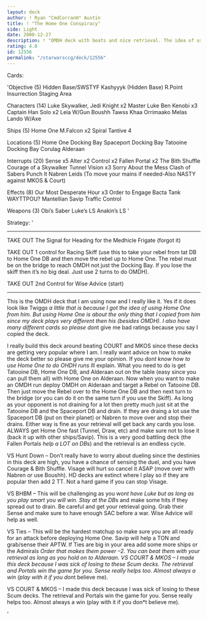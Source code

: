 ```yaml
---
layout: deck
author: ! Ryan "CmdCorranH" Austin
title: ! "The Home One Conspiracy"
side: Light
date: 2000-12-27
description: ! "OMDH deck with beats and nice retrieval. The idea of using Home One for OMDH made by Twigg."
rating: 4.0
id: 12556
permalink: "/starwarsccg/deck/12556"
---
```

Cards: 

'Objective (5)
Hidden Base/SWSTYF
Kashyyyk (Hidden Base)
R.Point
Insurrection
Staging Area

Characters (14)
Luke Skywalker, Jedi Knight x2
Master Luke
Ben Kenobi x3
Captain Han Solo x2
Leia W/Gun
Boushh
Tawss Khaa
Orrimaako
Melas
Lando W/Axe

Ships (5)
Home One
M.Falcon x2
Spiral
Tantive 4

Locations (5)
Home One Docking Bay
Spaceport Docking Bay
Tatooine Docking Bay
Corulag
Alderaan

Interrupts (20)
Sense x5
Alter x2
Control x2
Fallen Portal x2
The Bith Shuffle
Courage of a Skywalker
Tunnel Vision x3
Sorry About the Mess
Clash of Sabers
Punch It
Nabren Leids (To move your mains if needed-Also NASTY against MKOS & Court)


Effects (8)
Our Most Desperate Hour x3
Order to Engage
Bacta Tank
WAYTTPOU?
Mantellian Savip
Traffic Control

Weapons (3)
Obi&#8217;s Saber
Luke&#8217;s LS
Anakin&#8217;s LS
'

Strategy: '

________________________________________________
TAKE OUT The Signal for Heading for the Medhicle Frigate (forgot it)

TAKE OUT 1 control for Racing Skiff (use this to take your
rebel from tat DB to Home One DB and then move the rebel up to Home One. The rebel must be on the bridge to reach OMDH not just the Docking Bay. If you lose the skiff then it’s no big deal. Just use 2 turns to do OMDH).

TAKE OUT 2nd Control for Wise Advice (start)
________________________________________________


This is the OMDH deck that I am using now and I really like it. Yes if it does look like Twigg*s a little that is because I got the idea of using Home One from him. But using Home One is about the only thing that I copied from him since my deck plays very different then his (besides OMDH). I also have many different cards so please don*t give me bad ratings because you say I copied the deck. 

I really build this deck around beating COURT and MKOS since these decks are getting very popular where I am. I really want advice on how to make the deck better so please give me your opinion. If you don*t know how to use Home One to do OHDH runs I*ll explain.
What you need to do is get Tatooine DB, Home One DB, and Alderaan out on the table (easy since you can pull them all) with Home One on Alderaan. Now when you want to make an OMDH run deploy OMDH on Alderaan and target a Rebel on Tatooine DB. Then just move the Rebel over to the Home One DB and then next turn to the bridge (or you can do it on the same turn if you use the Skiff). As long as your opponent is not draining for a lot then pretty much just sit at the Tatooine DB and the Spaceport DB and drain. If they are draing a lot use the Spaceport DB (put on their planet) or Nabren to move over and stop their drains.
Either way is fine as your retrieval will get back any cards you lose.
ALWAYS get Home One fast (Tunnel, Draw, etc) and make sure not to lose it (back it up with other ships/Savip). This is a very good battling deck (the Fallen Portal*s help a LOT on DB*s) and the retrieval is an endless cycle.

VS Hunt Down – Don’t really have to worry about dueling since the destinies in this deck are high, you have a chance of sensing the duel, and you have Courage & Bith Shuffle. Visage will hurt so cancel it ASAP (move over with Nabren or use Boushh). HD decks are extinct where I play so if they are popular then add 2 TT. Not a hard game if you can stop Visage.

VS BHBM – This will be challenging as you won*t have Luke but as long as you play smart you will win. Stay at the DB*s and make some hits if they spread out to drain. Be careful and get your retrieval going. Grab their Sense and make sure to have enough SAC before a war. Wise Advice will help as well.

VS Ties – This will be the hardest matchup so make sure you are all ready for an attack before deploying Home One. Savip will help a TON and grab/sense their APTW.  If Ties are big in your area add some more ships or the Admiral*s Order that makes them power –2.  You can beat them with your retrieval as long as you hold on to Alderaan.
 VS COURT & MKOS – I made this deck because I was sick of losing to these Scum decks. The retrieval and Portals win the game for you. Sense really helps too. Almost always a win (play with it if you don*t believe me).

VS COURT & MKOS – I made this deck because I was sick of losing to these Scum decks. The retrieval and Portals win the game for you. Sense really helps too. Almost always a win (play with it if you don*t believe me).







'
